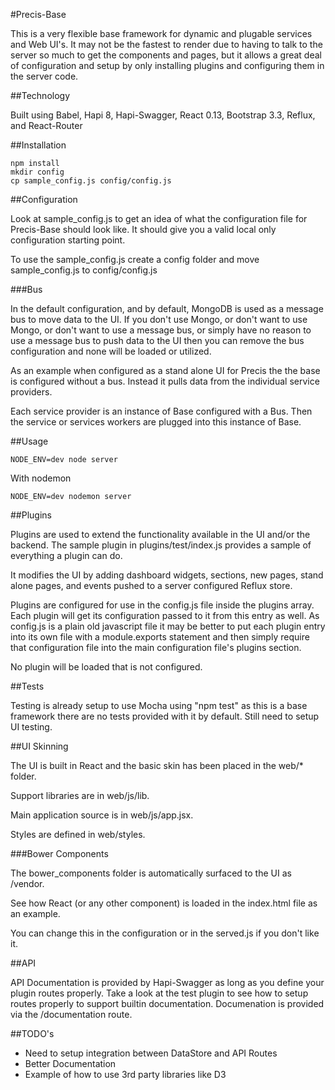 #Precis-Base

This is a very flexible base framework for dynamic and plugable services and Web UI's.  It may
not be the fastest to render due to having to talk to the server so much to
get the components and pages, but it allows a great deal of configuration
and setup by only installing plugins and configuring them in the server code.

##Technology

Built using Babel, Hapi 8, Hapi-Swagger, React 0.13, Bootstrap 3.3, Reflux, and React-Router

##Installation

```
npm install
mkdir config
cp sample_config.js config/config.js
```

##Configuration

Look at sample_config.js to get an idea of what the configuration file for Precis-Base should look like.  It should give you a valid local only configuration starting point.

To use the sample_config.js create a config folder and move sample_config.js to config/config.js

###Bus

In the default configuration, and by default, MongoDB is used as a message bus to move data to the UI.  If you don't use Mongo, or don't want to use Mongo, or don't want to use a message bus, or simply have no reason to use a message bus to push data to the UI then you can remove the bus configuration and none will be loaded or utilized.

As an example when configured as a stand alone UI for Precis the the base is configured without a bus.  Instead it pulls data from the individual service providers.

Each service provider is an instance of Base configured with a Bus.  Then the service or services workers are plugged into this instance of Base.

##Usage

```
NODE_ENV=dev node server
```

With nodemon
```
NODE_ENV=dev nodemon server
```

##Plugins

Plugins are used to extend the functionality available in the UI and/or the backend.  The sample plugin in plugins/test/index.js provides a sample of everything a plugin can do.

It modifies the UI by adding dashboard widgets, sections, new pages, stand alone pages, and events pushed to a server configured Reflux store.

Plugins are configured for use in the config.js file inside the plugins array.  Each plugin will get its configuration passed to it from this entry as well.  As config.js is a plain old javascript file it may be better to put each plugin entry into its own file with a module.exports statement and then simply require that configuration file into the main configuration file's plugins section.

No plugin will be loaded that is not configured.

##Tests

Testing is already setup to use Mocha using "npm test" as this is a base framework there are no tests provided with it by default.  Still need to setup UI testing.

##UI Skinning

The UI is built in React and the basic skin has been placed in the web/* folder.

Support libraries are in web/js/lib.

Main application source is in web/js/app.jsx.

Styles are defined in web/styles.

###Bower Components

The bower_components folder is automatically surfaced to the UI as /vendor.

See how React (or any other component) is loaded in the index.html file as an
example.

You can change this in the configuration or in the served.js if you don't like
it.

##API

API Documentation is provided by Hapi-Swagger as long as you define your plugin routes properly.  Take a look at the test plugin to see how to setup routes properly to support builtin documentation.  Documenation is provided via the /documentation route.

##TODO's

  * Need to setup integration between DataStore and API Routes
  * Better Documentation
  * Example of how to use 3rd party libraries like D3
